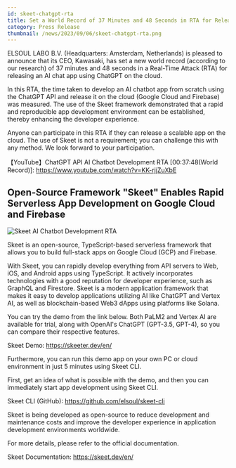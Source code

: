 ```yaml
---
id: skeet-chatgpt-rta
title: Set a World Record of 37 Minutes and 48 Seconds in RTA for Releasing an AI Chat App Using ChatGPT on the Cloud
category: Press Release
thumbnail: /news/2023/09/06/skeet-chatgpt-rta.png
---
```


ELSOUL LABO B.V. (Headquarters: Amsterdam, Netherlands) is pleased to announce that its CEO, Kawasaki, has set a new world record (according to our research) of 37 minutes and 48 seconds in a Real-Time Attack (RTA) for releasing an AI chat app using ChatGPT on the cloud.

In this RTA, the time taken to develop an AI chatbot app from scratch using the ChatGPT API and release it on the cloud (Google Cloud and Firebase) was measured. The use of the Skeet framework demonstrated that a rapid and reproducible app development environment can be established, thereby enhancing the developer experience.

Anyone can participate in this RTA if they can release a scalable app on the cloud. The use of Skeet is not a requirement; you can challenge this with any method. We look forward to your participation.

【YouTube】ChatGPT API AI Chatbot Development RTA [00:37:48(World Record)]: https://www.youtube.com/watch?v=KK-rjjZuXbE

## Open-Source Framework "Skeet" Enables Rapid Serverless App Development on Google Cloud and Firebase

![Skeet AI Chatbot Development RTA](/news/2023/09/06/skeet-chatgpt-rta-start.jpg)

Skeet is an open-source, TypeScript-based serverless framework that allows you to build full-stack apps on Google Cloud (GCP) and Firebase.

With Skeet, you can rapidly develop everything from API servers to Web, iOS, and Android apps using TypeScript. It actively incorporates technologies with a good reputation for developer experience, such as GraphQL and Firestore. Skeet is a modern application framework that makes it easy to develop applications utilizing AI like ChatGPT and Vertex AI, as well as blockchain-based Web3 dApps using platforms like Solana.

You can try the demo from the link below. Both PaLM2 and Vertex AI are available for trial, along with OpenAI's ChatGPT (GPT-3.5, GPT-4), so you can compare their respective features.

Skeet Demo: https://skeeter.dev/en/

Furthermore, you can run this demo app on your own PC or cloud environment in just 5 minutes using Skeet CLI.

First, get an idea of what is possible with the demo, and then you can immediately start app development using Skeet CLI.

Skeet CLI (GitHub): https://github.com/elsoul/skeet-cli

Skeet is being developed as open-source to reduce development and maintenance costs and improve the developer experience in application development environments worldwide.

For more details, please refer to the official documentation.

Skeet Documentation: https://skeet.dev/en/

